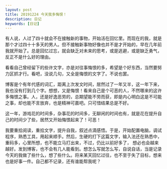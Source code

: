 ```yaml
---
layout: post
title: 20191224 今天我多悔恨！
description: 日记
keywords: [日记]
---
```

有人说，人过了四十就会不在接触新的事物，开始活在回忆里。而现在的我，就是那个才过四十十多天的男人。但不接触新事物好像也并不是才开始的，早在几年前我就开始了。总是回忆过忘，就会缺乏对未来的思考，或是逃避，或是缺乏勇气，反正不是什么好的理由。

看看自己曾经留下的些许文字，亦是对往事悔恨的多，希望是个好东西，当然要努力区抓才行。看吧，没说几句，又全是悔恨的文字了。不说也罢。

博客是个有年代感的词汇，距离上次发文时间，居然过了一年又半，这一年下来，我也没有打到几个字。想想，又是悔恨！看来自己是个可恶的人，不然哪来的这许多悔恨之事。人，还是好逸恶劳的，总期望能不劳而获，即是内心明白这是不可能之事，却也能不言放弃，也是精神可嘉吧。只可惜结果总是不好。

这一年，游戏花的时间多，杂事花的时间多，无聊闲的时间也有，就是花在提升自己的时间少了些，居然又开始悔恨起来了！可恶！

我要重拾阅读，重拾文字，提升自我，叙述点滴感悟。于是，开始配置电脑，调试程序，熟悉工具，用起来顺手。然后，生硬的打下这篇文字，输入法还在熟悉中，重码多，心里所想，也不能立马打出来，不过，仍比以前好多了， 想必也会越来越好。发到博客，也不会有几人能看到。想怎么写就怎么写，自说自话，当是记录今天的我做了些什么，想了些什么。将来某天回忆过往，也不至于失了目标，想来也是好事一件。自己都不记录，还有谁能帮我呢？
